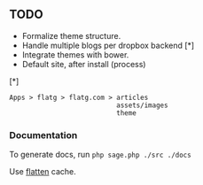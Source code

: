 ## TODO

* Formalize theme structure.
* Handle multiple blogs per dropbox backend [*]
* Integrate themes with bower.
* Default site, after install (process)


[*] 
```
Apps > flatg > flatg.com > articles
						   assets/images
						   theme
```


### Documentation
To generate docs, run `php sage.php ./src ./docs`



Use [flatten](https://github.com/Anahkiasen/flatten) cache.

